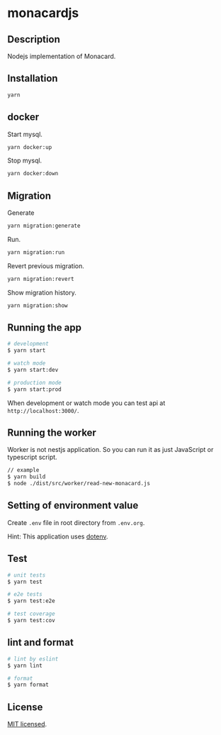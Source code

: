# monacardjs

## Description

Nodejs implementation of Monacard.

## Installation

```bash
yarn
```

## docker


Start mysql.

```bash
yarn docker:up
```

Stop mysql.

```bash
yarn docker:down
```

## Migration

Generate

```bash
yarn migration:generate
```

Run.

```bash
yarn migration:run
```

Revert previous migration.

```bash
yarn migration:revert
```

Show migration history.

```bash
yarn migration:show
```


## Running the app

```bash
# development
$ yarn start

# watch mode
$ yarn start:dev

# production mode
$ yarn start:prod
```

When development or watch mode you can test api at `http://localhost:3000/`.

## Running the worker

Worker is not nestjs application. So you can run it as just JavaScript or typescript script.

``` bash
// example
$ yarn build
$ node ./dist/src/worker/read-new-monacard.js
```

## Setting of environment value

Create `.env` file in root directory from `.env.org`.

Hint: This application uses [dotenv](https://github.com/motdotla/dotenv).

## Test

```bash
# unit tests
$ yarn test

# e2e tests
$ yarn test:e2e

# test coverage
$ yarn test:cov
```

## lint and format

```bash
# lint by eslint
$ yarn lint

# format
$ yarn format
```

## License

[MIT licensed](LICENSE).
